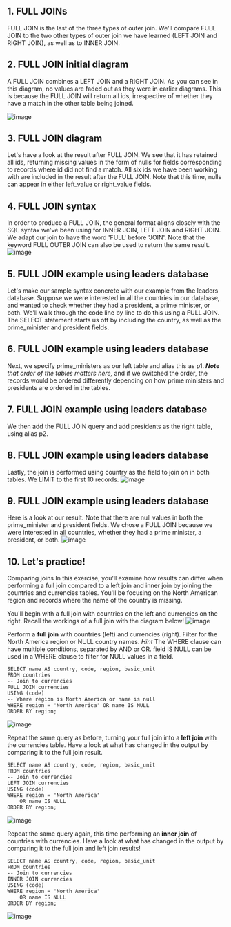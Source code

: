 
## 1. FULL JOINs
 
 FULL JOIN is the last of the three types of outer join. We'll compare FULL JOIN to the two other types of outer join we have learned (LEFT JOIN and RIGHT JOIN), as well as to INNER JOIN.

## 2. FULL JOIN initial diagram

A FULL JOIN combines a LEFT JOIN and a RIGHT JOIN. As you can see in this diagram, no values are faded out as they were in earlier diagrams. This is because the FULL JOIN will return all ids, irrespective of whether they have a match in the other table being joined.

![image](https://user-images.githubusercontent.com/118057504/234127679-c973273b-167e-41fb-8efd-9b44cd80984d.png)

## 3. FULL JOIN diagram

Let's have a look at the result after FULL JOIN. We see that it has retained all ids, returning missing values in the form of nulls for fields corresponding to records where id did not find a match. All six ids we have been working with are included in the result after the FULL JOIN. Note that this time, nulls can appear in either left_value or right_value fields.

## 4. FULL JOIN syntax

 In order to produce a FULL JOIN, the general format aligns closely with the SQL syntax we've been using for INNER JOIN, LEFT JOIN and RIGHT JOIN. We adapt our join to have the word 'FULL' before 'JOIN'. Note that the keyword FULL OUTER JOIN can also be used to return the same result.
 ![image](https://user-images.githubusercontent.com/118057504/234128102-cafb0b5a-1d4f-4f81-97c1-2607468e79a0.png)


## 5. FULL JOIN example using leaders database

Let's make our sample syntax concrete with our example from the leaders database. Suppose we were interested in all the countries in our database, and wanted to check whether they had a president, a prime minister, or both. We'll walk through the code line by line to do this using a FULL JOIN. The SELECT statement starts us off by including the country, as well as the prime_minister and president fields.

## 6. FULL JOIN example using leaders database

Next, we specify prime_ministers as our left table and alias this as p1.<i><b> Note </b>that order of the tables matters here,</i> and if we switched the order, the records would be ordered differently depending on how prime ministers and presidents are ordered in the tables.

## 7. FULL JOIN example using leaders database

We then add the FULL JOIN query and add presidents as the right table, using alias p2.

## 8. FULL JOIN example using leaders database

Lastly, the join is performed using country as the field to join on in both tables. We LIMIT to the first 10 records.
![image](https://user-images.githubusercontent.com/118057504/234128442-6e37d397-23ba-48e2-bdcc-9e39fcd5d6b4.png)


## 9. FULL JOIN example using leaders database

Here is a look at our result. Note that there are null values in both the prime_minister and president fields. We chose a FULL JOIN because we were interested in all countries, whether they had a prime minister, a president, or both.
![image](https://user-images.githubusercontent.com/118057504/234128514-718c0b3b-8075-4ccd-9b40-d952607d3838.png)

## 10. Let's practice!

Comparing joins
In this exercise, you'll examine how results can differ when performing a full join compared to a left join and inner join by joining the countries and currencies tables. You'll be focusing on the North American region and records where the name of the country is missing.

You'll begin with a full join with countries on the left and currencies on the right. Recall the workings of a full join with the diagram below!
![image](https://user-images.githubusercontent.com/118057504/234226734-320aee01-7024-4cf8-96e7-3a66606384b3.png)

Perform a <b>full join</b> with countries (left) and currencies (right).
Filter for the North America region or NULL country names.
<i>Hint</i>
The WHERE clause can have multiple conditions, separated by AND or OR.
field IS NULL can be used in a WHERE clause to filter for NULL values in a field.

```
SELECT name AS country, code, region, basic_unit
FROM countries
-- Join to currencies
FULL JOIN currencies 
USING (code)
-- Where region is North America or name is null
WHERE region = 'North America' OR name IS NULL
ORDER BY region;
```
![image](https://user-images.githubusercontent.com/118057504/234235429-e478ef28-6f3c-43b0-8b09-6cd2211bfbe3.png)

Repeat the same query as before, turning your full join into a <b>left join</b> with the currencies table.
Have a look at what has changed in the output by comparing it to the full join result.

```
SELECT name AS country, code, region, basic_unit
FROM countries
-- Join to currencies
LEFT JOIN currencies
USING (code)
WHERE region = 'North America' 
	OR name IS NULL
ORDER BY region;
```
![image](https://user-images.githubusercontent.com/118057504/234235800-00939207-1808-447e-a2eb-c9027483e497.png)

Repeat the same query again, this time performing an <b>inner join</b> of countries with currencies.
Have a look at what has changed in the output by comparing it to the full join and left join results!

```
SELECT name AS country, code, region, basic_unit
FROM countries
-- Join to currencies
INNER JOIN currencies
USING (code)
WHERE region = 'North America' 
	OR name IS NULL
ORDER BY region;
```
![image](https://user-images.githubusercontent.com/118057504/234236340-b2ce558f-00ed-45da-9218-428fd9d1eaeb.png)


